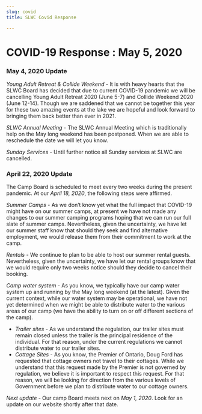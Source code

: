 ```yaml
---
slug: covid
title: SLWC Covid Response

---
```

# COVID-19 Response : May 5, 2020

### May 4, 2020 Update

_Young Adult Retreat & Collide Weekend_ - It is with heavy hearts that the SLWC Board has decided that due to current COVID-19 pandemic we will be cancelling Young Adult Retreat 2020 (June 5-7) and Collide Weekend 2020 (June 12-14). Though we are saddened that we cannot be together this year for these two amazing events at the lake we are hopeful and look forward to bringing them back better than ever in 2021.

_SLWC Annual Meeting_ - The SLWC Annual Meeting which is traditionally help on the May long weekend has been postponed. When we are able to reschedule the date we will let you know.

_Sunday Services_ - Until further notice all Sunday services at SLWC are cancelled.

### April 22, 2020 Update

The Camp Board is scheduled to meet every two weeks during the present pandemic. At our _April 18, 2020_, the following steps were affirmed.

_Summer Camps_ - As we don’t know yet what the full impact that COVID-19 might have on our summer camps, at present we have not made any changes to our summer camping programs hoping that we can run our full slate of summer camps. Nevertheless, given the uncertainty, we have let our summer staff know that should they seek and find alternative employment, we would release them from their commitment to work at the camp.

_Rentals_ - We continue to plan to be able to host our summer rental guests. Nevertheless, given the uncertainty, we have let our rental groups know that we would require only two weeks notice should they decide to cancel their booking.

_Camp water system_ - As you know, we typically have our camp water system up and running by the May long weekend (at the latest). Given the current context, while our water system may be operational, we have not yet determined when we might be able to distribute water to the various areas of our camp (we have the ability to turn on or off different sections of the camp).

* _Trailer sites_ - As we understand the regulation, our trailer sites must remain closed unless the trailer is the principal residence of the individual. For that reason, under the current regulations we cannot distribute water to our trailer sites.
* _Cottage Sites_ - As you know, the Premier of Ontario, Doug Ford has requested that cottage owners not travel to their cottages. While we understand that this request made by the Premier is not governed by regulation, we believe it is important to respect this request. For that reason, we will be looking for direction from the various levels of Government before we plan to distribute water to our cottage owners.

_Next update_ - Our camp Board meets next on _May 1, 2020_. Look for an update on our website shortly after that date.